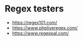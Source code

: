 # Regex testers

- https://regex101.com/
- https://www.phpliveregex.com/
- https://www.regexpal.com/